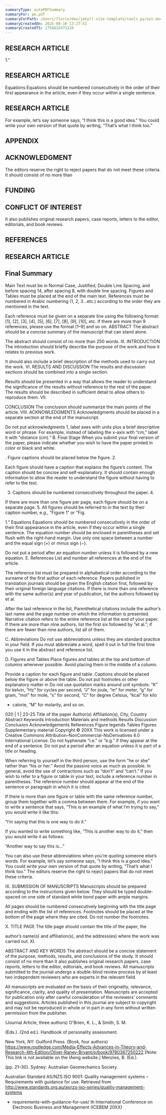 ```yaml
---
summaryType: autoPDFSummary
summaryFor: pe.pdf
summaryForPath: /Users/florin/dev/jekyll-site-template/tools_py/ext-doc-summary/pe.pdf
summaryCreatedOn: 2025-08-10 13:27:51
summaryCreatedTS: 1754832471218
---
```


## RESEARCH ARTICLE

1.”

## RESEARCH ARTICLE

Equations
Equations should be numbered consecutively in the order of 
their first appearance in the article, even if they occur within 
a single sentence.

## RESEARCH ARTICLE

For example, let’s say someone 
says, “I think this is a good idea.” You could write your 
own version of that quote by writing, “That’s what I think 
too.”

## APPENDIX



## ACKNOWLEDGMENT

The editors reserve the right 
to reject papers that do not meet these criteria. It should 
consist of no more than

## FUNDING



## CONFLICT OF INTEREST

It also 
publishes original research papers, case reports, letters to the 
editor, editorials, and book reviews.

## REFERENCES



## RESEARCH ARTICLE



## Final Summary

Main Text must be 
in Normal Case, Justified, Double Line Spacing, and 
before spacing 14, after spacing 8, with double line 
spacing. Figures and Tables must be placed at the end of 
the main text. References must be numbered in Arabic 
numbering (1, 2, 3…etc.) according to the order they are 
mentioned in the text.

Each reference must be given on a 
separate line using the following format: [1], [2], [3], 
[4], [5], [6], [7], [8], [9], [10], etc. If there are more 
than 9 references, please use the format [1–9] and so on. ABSTRACT
The abstract should be a concise summary of the 
manuscript that can stand alone.

The abstract should 
consist of no more than 250 words. III. INTRODUCTION
The introduction should briefly describe the purpose 
of the work and how it relates to previous work.

It 
should also include a brief description of the methods 
used to carry out the work. VI. RESULTS AND DISCUSSION
The results and discussion sections should be combined 
into a single section.

Results should be presented in a way 
that allows the reader to understand the significance of 
the results without reference to the rest of the paper. The 
results should be described in sufficient detail to allow 
others to reproduce them. VII.

CONCLUSION
The conclusion should summarize the main points of the article. VIII. ACKNOWLEDGMENTS
Acknowledgments should be placed in a separate section 
at the end of the manuscript.

Do not put acknowledgments 1, label axes with units plus a brief 
descriptive word or phrase. For example, instead of labeling 
the x-axis with “cm,” label it with “distance (cm).”
B. Final Stage
When you submit your final version of the paper, please 
indicate whether you wish to have the paper printed in color 
or black and white.

. Figure captions should be placed below the figure. 2.

Each figure should have a caption that explains the 
figure’s content. The caption should be concise and 
self-explanatory. It should contain enough information 
to allow the reader to understand the figure without 
having to refer to the text.

3. Captions should be numbered consecutively throughout 
the paper. 4.

If there are more than one figure per page, each figure 
should be on a separate page. 5. All figures should be referred to in the text by their 
caption number, e.g., “Figure 1” or “Fig.

1.” Equations
Equations should be numbered consecutively in the order of 
their first appearance in the article, even if they occur within 
a single sentence. The equation number should be enclosed 
in parentheses and set flush with the right-hand margin. Use 
only one space between a number and the equal sign (+) or 
minus sign (−).

Do not put a period after an equation number 
unless it is followed by a new equation. E. References
List and number all references at the end of the article.

The 
reference list must be prepared in alphabetical order according 
to the surname of the first author of each reference. Papers 
published in translation journals should be given the English 
citation first, followed by their original foreign language 
citations. If there is more than one reference with the same 
author(s) and year of publication, list the authors followed by 
et al.

After the last reference in the list, Parenthetical 
citations include the author’s last name and the page 
number on which the information is presented. Narrative 
citation refers to the entire reference list at the end of 
your paper. If there are more than nine authors, list the first 
six followed by “et al.”; if there are fewer than nine 
authors, list all of them.

C. Abbreviations
Do not use abbreviations unless they are standard 
practice in your field. If you must abbreviate a word, spell 
it out in full the first time you use it in the abstract and 
reference list.

D. Figures and Tables
Place figures and tables at the top and bottom of columns 
whenever possible. Avoid placing them in the middle of a 
column.

Provide a caption for each figure and table. Captions 
should be placed below the figure or above the table. Do 
not put footnotes or other explanatory matter in Do not use quotation marks 
around unit symbols: “K” for kelvin, “Hz” for cycles per 
second, “J” for joule, “m” for meter, “g” for gram, “mol” for 
mole, “s” for second, “C” for degree Celsius, “kcal” for kilo
- calorie, “M” for molarity, and so on.

020 | 1 | 23-25 
Title of the paper 
Author(s) 
Affiliation(s), City, Country 
Abstract 
Keywords 
Introduction 
Materials and methods 
Results 
Discussion 
Conclusion 
Acknowledgements 
References 
Figure legends 
Tables 
Figures 
Supplementary material 
Copyright © 20XX 
This work is licensed under a Creative Commons 
Attribution-NonCommercial-NoDerivatives 4.0 
International License. Do not hyphenate “i.e.” or “e.g.” if 
they appear at the end of a sentence. Do not put a period after 
an equation unless it is part of a title or heading.

When 
referring to yourself in the third person, use the form “he 
or she” rather than “his or her.” Avoid the passive voice as 
much as possible. In general, avoid the use of contractions 
such as “don’t” and “can’t.” If you wish to refer to a figure or table in your text, 
include a reference number in parentheses. The reference 
number should appear at the end of the sentence or paragraph 
in which it is cited.

If there is more than one figure or 
table with the same reference number, group them together 
with a comma between them. For example, if you want to write a sentence that says, 
“This is an example of what I’m trying to say,” you would 
write it like this: 

“I’m saying that this is one way to do it.” 

If you wanted to write something like, “This is another way 
to do it,” then you would write it as follows:  

“Another way to say this is…” 

You can also use these abbreviations when you’re quoting 
someone else’s words. For example, let’s say someone 
says, “I think this is a good idea.” You could write your 
own version of that quote by writing, “That’s what I think 
too.”  The editors reserve the right 
to reject papers that do not meet these criteria.

IX. SUBMISSION OF MANUSCRIPTS
Manuscripts should be prepared according to the instructions 
given below. They should be typed double-spaced on one side 
of standard white bond paper with ample margins.

All pages 
should be numbered consecutively beginning with the title page 
and ending with the list of references. Footnotes should be 
placed at the bottom of the page where they are cited. Do not 
number the footnotes.

X. TITLE PAGE
The title page should contain the title of the paper, the 

author’s name(s) and affiliation(s), and the address(es) 
where the work was carried out. XI.

ABSTRACT AND KEY WORDS
The abstract should be a concise statement of the purpose, 
methods, results, and conclusions of the study. It should 
consist of no more than  It also 
publishes original research papers, case reports, letters to the 
editor, editorials, and book reviews. All manuscripts submitted to the journal undergo a 
double-blind review process by at least two independent 
reviewers who are experts in the relevant field.

All 
manuscripts are evaluated on the basis of their originality, 
relevance, significance, clarity, and quality of presentation. Manuscripts are accepted for publication only after careful 
consideration of the reviewers’ comments and suggestions. Articles published in this journal are subject to copyright 
and may not be reproduced in whole or in part in any form 
without written permission from the publisher.

(Journal Article, three 
authors) 
O'Brien, K. L., & Smith, S. M.

(Eds.). (2nd ed.). Handbook of personality 
assessment.

New York, NY: Guilford Press. (Book, four authors) https://www.routledge.com/Media-Effects-Advances-in-Theory-and-Research-4th-Edition/Oliver-Raney-Bryant/p/book/9780367250222 
[Note: This link is not available on the IAeng website.] 
Menzies, B. (Ed.).

(pp. 21–30). Sydney: Australian Geomechanics
Society.

Australian Standard AS/NZS ISO 9001: Quality management systems
– Requirements with guidance for use. Retrieved from 
http://www.standards.org.au/asnzs-iso-series/quality-management-systems
- requirements-with-guidance-for-use/ th International Conference on Electronic Business and Management (ICEBEM 20XX)